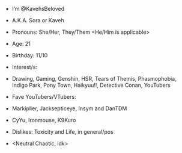 - I’m @KavehsBeloved
- A.K.A. Sora or Kaveh
- Pronouns: She/Her, They/Them <He/Him is applicable>
- Age: 21
- Birthday: 11/10

- Interest/s:
- Drawing,  Gaming, Genshin, HSR, Tears of Themis, Phasmophobia, Indigo Park, Pony Town, Haikyuu!!, Detective Conan, YouTubers
- Fave YouTubers/VTubers:
- Markiplier, Jacksepticeye, Insym and DanTDM
- CyYu, Ironmouse, K9Kuro
- Dislikes: Toxicity and Life, in general/pos
- <Neutral Chaotic, idk>



<!---
KavehsBeloved/KavehsBeloved is a ✨ special ✨ repository because its `README.md` (this file) appears on your GitHub profile.
You can click the Preview link to take a look at your changes.
--->

